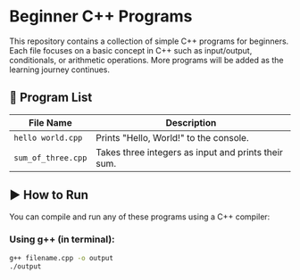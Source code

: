 # Beginner C++ Programs

This repository contains a collection of simple C++ programs for beginners. Each file focuses on a basic concept in C++ such as input/output, conditionals, or arithmetic operations. More programs will be added as the learning journey continues.

## 📂 Program List

| File Name             | Description                                       |
|-----------------------|---------------------------------------------------|
| `hello world.cpp`     | Prints "Hello, World!" to the console.            |
| `sum_of_three.cpp`    | Takes three integers as input and prints their sum.|

## ▶️ How to Run

You can compile and run any of these programs using a C++ compiler:

### Using g++ (in terminal):

```bash
g++ filename.cpp -o output
./output
